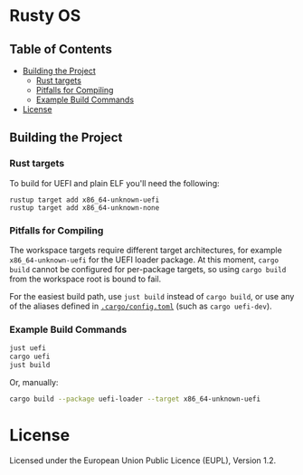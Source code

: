 # Rusty OS

## Table of Contents

<!-- START doctoc generated TOC please keep comment here to allow auto update -->
<!-- DON'T EDIT THIS SECTION, INSTEAD RE-RUN doctoc TO UPDATE -->

  - [Building the Project](#building-the-project)
    - [Rust targets](#rust-targets)
    - [Pitfalls for Compiling](#pitfalls-for-compiling)
    - [Example Build Commands](#example-build-commands)
- [License](#license)

<!-- END doctoc generated TOC please keep comment here to allow auto update -->

## Building the Project

### Rust targets

To build for UEFI and plain ELF you'll need the following:

```shell
rustup target add x86_64-unknown-uefi
rustup target add x86_64-unknown-none
```

### Pitfalls for Compiling

The workspace targets require different target architectures, for example `x86_64-unknown-uefi` for
the UEFI loader package. At this moment, `cargo build`
cannot be configured for per-package targets, so
using `cargo build` from the workspace root is bound to
fail.

For the easiest build path, use `just build` instead
of `cargo build`, or use any of the aliases defined
in [`.cargo/config.toml`](.cargo/config.toml) (such
as `cargo uefi-dev`).

### Example Build Commands

```sh
just uefi
cargo uefi
just build
```

Or, manually:

```sh
cargo build --package uefi-loader --target x86_64-unknown-uefi
```

# License

Licensed under the European Union Public Licence (EUPL), Version 1.2.
